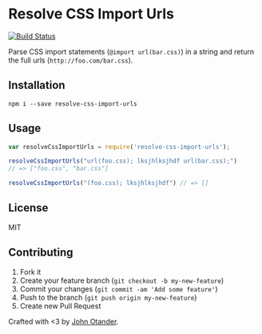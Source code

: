 # Resolve CSS Import Urls

[![Build Status](https://travis-ci.org/johnotander/resolve-css-import-urls.svg?branch=master)](https://travis-ci.org/johnotander/resolve-css-import-urls)

Parse CSS import statements (`@import url(bar.css)`) in a string and return the full urls (`http://foo.com/bar.css`).

## Installation

```
npm i --save resolve-css-import-urls
```

## Usage

```javascript
var resolveCssImportUrls = require('resolve-css-import-urls');

resolveCssImportUrls("url(foo.css); lksjhlksjhdf url(bar.css);")
// => ["foo.css", "bar.css"]

resolveCssImportUrls("(foo.css); lksjhlksjhdf") // => []
```

## License

MIT

## Contributing

1. Fork it
2. Create your feature branch (`git checkout -b my-new-feature`)
3. Commit your changes (`git commit -am 'Add some feature'`)
4. Push to the branch (`git push origin my-new-feature`)
5. Create new Pull Request

Crafted with <3 by [John Otander](http://johnotander.com).
